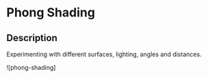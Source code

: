 # Phong Shading

## Description
Experimenting with different surfaces, lighting, angles and distances.

![phong-shading]
